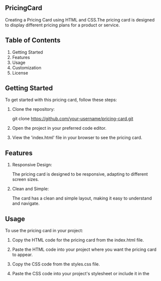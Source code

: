 ## PricingCard

Creating a Pricing Card using HTML and CSS.The pricing card is designed to display different pricing plans for a product or service.

## Table of Contents

1. Getting Started
2. Features
3. Usage
4. Customization
5. License

## Getting Started

To get started with this pricing card, follow these steps:

1. Clone the repository:

      git clone https://github.com/your-username/pricing-card.git

2. Open the project in your preferred code editor.

3. View the 'index.html' file in your browser to see the pricing card.

## Features

1. Responsive Design: 
      
      The pricing card is designed to be responsive, adapting to different screen sizes.

2. Clean and Simple: 

      The card has a clean and simple layout, making it easy to understand and navigate.

## Usage

To use the pricing card in your project:

1. Copy the HTML code for the pricing card from the index.html file.

2. Paste the HTML code into your project where you want the pricing card to appear.

3. Copy the CSS code from the styles.css file.

4. Paste the CSS code into your project's stylesheet or include it in the <style> tag in the HTML file.

## Customization

Feel free to customize the pricing card to fit your project's branding and design requirements. You can modify the colors, fonts, and layout by updating the CSS styles in the 'styles.css' file.

/* Example: Change background color */
.pricing-card {
    background-color: #f0f0f0;
}

/* Example: Change font color */
.pricing-card h2 {
    color: #333;
}

/* Example: Customize button color */
.pricing-card .btn {
    background-color: #3498db;
    color: #fff;
}

## License

This project is licensed under the MIT License - see the LICENSE file for details.









   
